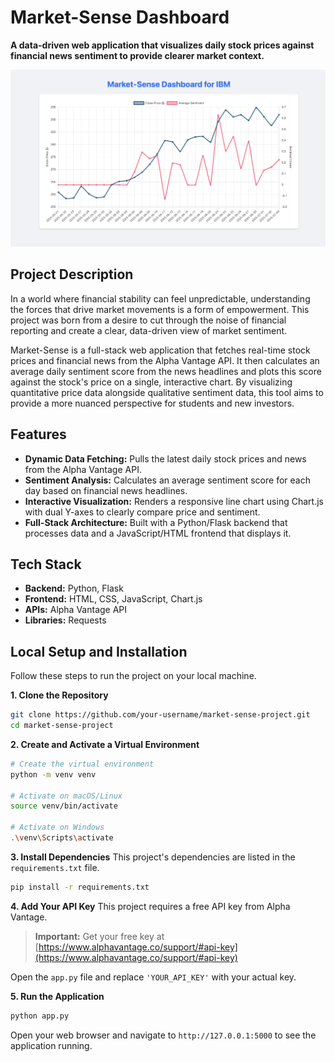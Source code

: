 # Market-Sense Dashboard

**A data-driven web application that visualizes daily stock prices against financial news sentiment to provide clearer market context.**

![Market-Sense Screenshot](images/screenshot.png)

## Project Description

In a world where financial stability can feel unpredictable, understanding the forces that drive market movements is a form of empowerment. This project was born from a desire to cut through the noise of financial reporting and create a clear, data-driven view of market sentiment.

Market-Sense is a full-stack web application that fetches real-time stock prices and financial news from the Alpha Vantage API. It then calculates an average daily sentiment score from the news headlines and plots this score against the stock's price on a single, interactive chart. By visualizing quantitative price data alongside qualitative sentiment data, this tool aims to provide a more nuanced perspective for students and new investors.

## Features

-   **Dynamic Data Fetching:** Pulls the latest daily stock prices and news from the Alpha Vantage API.
-   **Sentiment Analysis:** Calculates an average sentiment score for each day based on financial news headlines.
-   **Interactive Visualization:** Renders a responsive line chart using Chart.js with dual Y-axes to clearly compare price and sentiment.
-   **Full-Stack Architecture:** Built with a Python/Flask backend that processes data and a JavaScript/HTML frontend that displays it.

## Tech Stack

-   **Backend:** Python, Flask
-   **Frontend:** HTML, CSS, JavaScript, Chart.js
-   **APIs:** Alpha Vantage API
-   **Libraries:** Requests

## Local Setup and Installation

Follow these steps to run the project on your local machine.

**1. Clone the Repository**
```bash
git clone https://github.com/your-username/market-sense-project.git
cd market-sense-project
```

**2. Create and Activate a Virtual Environment**
```bash
# Create the virtual environment
python -m venv venv

# Activate on macOS/Linux
source venv/bin/activate

# Activate on Windows
.\venv\Scripts\activate
```

**3. Install Dependencies**
This project's dependencies are listed in the `requirements.txt` file.
```bash
pip install -r requirements.txt
```

**4. Add Your API Key**
This project requires a free API key from Alpha Vantage.

> **Important:** Get your free key at [https://www.alphavantage.co/support/#api-key](https://www.alphavantage.co/support/#api-key)

Open the `app.py` file and replace `'YOUR_API_KEY'` with your actual key.

**5. Run the Application**
```bash
python app.py
```
Open your web browser and navigate to `http://127.0.0.1:5000` to see the application running. 